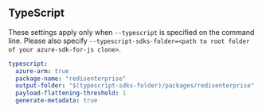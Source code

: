 ## TypeScript

These settings apply only when `--typescript` is specified on the command line.
Please also specify `--typescript-sdks-folder=<path to root folder of your azure-sdk-for-js clone>`.

```yaml $(typescript)
typescript:
  azure-arm: true
  package-name: "redisenterprise"
  output-folder: "$(typescript-sdks-folder)/packages/redisenterprise"
  payload-flattening-threshold: 1
  generate-metadata: true
```
